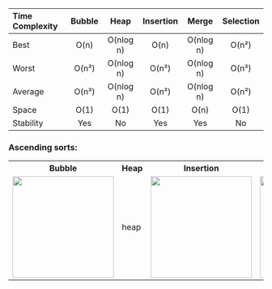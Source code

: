 | Time Complexity | Bubble |    Heap    | Insertion |   Merge   | Selection |
| :-------------- | :----: | :--------: | :-------: | :-------: | :-------: |
| Best            | O(n)   | O(nlog n)  | O(n)      | O(nlog n) | O(n²)     |
| Worst           | O(n²)  | O(nlog n)  | O(n²)     | O(nlog n) | O(n²)     |
| Average         | O(n²)  | O(nlog n)  | O(n²)     | O(nlog n) | O(n²)     |
| Space           | O(1)   | O(1)       | O(1)      | O(n)      | O(1)      |
| Stability       | Yes    | No         | Yes       | Yes       | No        |

<h3> Ascending sorts: </h3>
<table>
  <tr>
    <th> Bubble </th>
    <th> Heap </th>
    <th> Insertion </th>
    <th> Merge </th>
    <th> Selection </th>
  </tr>
  <tr>
    <td> <img src="https://user-images.githubusercontent.com/51852958/160881814-7aa7a8ab-6d97-4f68-b591-6e32987837fb.gif" width="200" height="200"/> </td>
    <td> heap </td>
    <td> <img src="https://user-images.githubusercontent.com/51852958/160883775-8d440fc8-6221-4630-8991-2b3ae5b5a7a1.gif" width="200" height="200"/> </td>
    <td> <img src="https://user-images.githubusercontent.com/51852958/160884641-992739fc-acae-4d4a-9c84-9b7d3aacd258.gif" width="200" height="200"/> </td>
    <td> <img src="https://user-images.githubusercontent.com/51852958/160885059-a7bc735c-85ed-42e6-9bcd-6a40f276e3a9.gif" width="200" height="200"/> </td>
  </tr>
</table>
   
    
 
    

